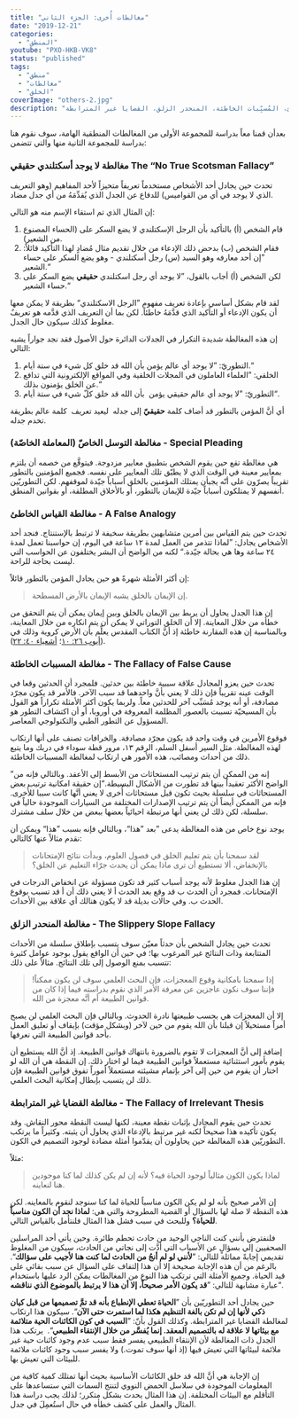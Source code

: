 ```yaml
---
title: "مغالطات أُخرى: الجزء الثاني"
date: "2019-12-21"
categories:
  - "المنطق"
youtube: "PXO-HKB-VK8"
status: "published"
tags:
  - "منطق"
  - "مغالطات"
  - "الخلق"
coverImage: "others-2.jpg"
description: "مجموعة إضافية من المغالطات المنطقية: لا يوجد اسكتلندي حقيقي، التوسل الخاصّ، القياس الخاطئ، المُسبِّبات الخاطئة، المنحدر الزلق، القضايا غير المترابطة."
---
```


بعدأن قمنا معاً بدراسة للمجموعة الأولى من المغالطات المنطقية الهامة، سوف نقوم هنا بدراسة للمجموعة الثانية منها والتي تتضمن:

### مغالطة لا يوجد أسكتلندي حقيقي The “No True Scotsman Fallacy”

تحدث حين يجادل أحد الأشخاص مستخدماً تعريفاً متحيزاً لأحد المفاهيم (وهو التعريف الذي لا يوجد في أي من القواميس) للدفاع عن الجدل الذي يُقدِّمَهُ من أي جدل مضاد.

إن المثال الذي تم استقاء الإسم منه هو التالي:

1. قام الشخص (أ) بالتأكيد بأن الرجل الإسكتلندي لا يضع السكر على (الحساء المصنوع من الشعير).
2. فقام الشخص (ب) بدحض ذلك الإدعاء من خلال تقديم مثال مُضادٍ لهذا التأكيد قائلاً: ”إن أحد معارفه وهو السيد (س) رجل أسكتلندي - وهو يضع السكر على حساء الشعير.“
3. لكن الشخص (أ) أجاب بالقول، ”لا يوجد أي رجل اسكتلندي **حقيقي** يضع السكر على حساء الشعير.“

لقد قام بشكل أساسي بإعادة تعريف مفهوم ”الرجل الاسكتلندي“ بطريقة لا يمكن معها أن يكون الإدعاء أو التأكيد الذي قدَّمَهُ خاطئاً. لكن بما أن التعريف الذي قدَّمه هو تعريفٌ مغلوط كذلك سيكون حال الجدل.

إن هذه المغالطة شديدة التكرار في الجدلات الدائرة حول الأصول فقد نجد جواراً يشبه التالي:

1. التطوريّ: ”لا يوجد أي عالم يؤمن بأن الله قد خلق كل شيء في ستة أيام.“
2. الخلقي: ”العلماء العاملون في المجلات الخلقية وفي المواقع الإلكترونية التي تدافع عن الخلق يؤمنون بذلك.“
3. التطوريّ: ”لا يوجد أي عالم حقيقي يؤمن  بأن الله قد خلق كلّ شيء في ستة أيام“.

أي أنَّ المؤمن بالتطور قد أضاف كلمة **حقيقيّ** إلى جدله  ليعيد تعريف  كلمة عالم بطريقة تخدم جدله.

### مغالطة التوسل الخاصّ (المعاملة الخاصّة) - Special Pleading

هي مغالطة تقع حين يقوم الشخص بتطبيق معايير مزدوجة. فيتوقَّع من خصمه أن يلتزم بمعايير معينة في الوقت الذي لا يطبّق تلك المعايير على نفسه. فجميع المؤمنين بالتطور تقريباً يصرّون على أنّه يجبأن يمتلك المؤمنين بالخلق أسباباً جيّدة لموقفهم. لكن التطوريّين أنفسهم لا يمتلكون أسباباً جيّدة للإيمان بالتطور، أو بالأخلاق المطلقة، أو بقوانين المنطق.

### مغالطة القياس الخاطئ - A False Analogy

تحدث حين يتم القياس بين أمرين متشابهين بطريقة سخيفة لا ترتبط بالإستنتاج. فنجد أحد الأشخاص يجادل: ”لماذا تتذمر من العمل لمدة ١٢ ساعة في اليوم، إن حواسبنا تعمل لمدة ٢٤ ساعة وها هي بحالة جيّدة.“ لكنه من الواضح أن البشر يختلفون عن الحواسب التي ليست بحاجة للراحة.

إن أكثر الأمثلة شهرةً هو حين يجادل المؤمن بالتطور قائلاً:

> إن الإيمان بالخلق يشبه الإيمان بالأرض المسطحة.

إن هذا الجدل يحاول أن يربط بين الإيمان بالخلق وبين إيمان يمكن أن يتم التحقق من خطأه من خلال المعاينة. إلا أن الخلق التوراتي لا يمكن أن يتم انكاره من خلال المعاينة، وبالمناسبة إن هذه المقارنة خاطئة إذ أنَّ الكتاب المقدس يعلِّم بأن الأرض كروية وذلك في ([أيوب ٢٦: ١٠](https://biblia.com/books/ar-vandyke/Job26)؛ [أشعياء ٤٠: ٢٢](https://biblia.com/books/ar-vandyke/Is40.22)).

### مغالطة المسببات الخاطئة - The Fallacy of False Cause

تحدث حين يعزو المجادل علاقة سببية خاطئة بين حدثين. فلمجرد أن الحدثين وقعا في الوقت عينه تقريباً فإن ذلك لا يعني بأنَّ واحدهما قد سبب الآخر. فالأمر قد يكون مجرّد مصادفة، أو أنه يوجد مُسَبِّب آخر للحدثين معاً. ولربما يكون أكثر الأمثلة تكراراً هو القول بأن المسيحيّة تسببت بالعصور المظلمة المعروفة في أوروبا، أو أن اكتشاف التطور هو المسؤول عن التطور الطبي والتكنولوجي المعاصر.

فوقوع الأمرين في وقت واحد قد يكون مجرّد مصادفة. والخرافات تصنف على أنها ارتكاب لهذه المغالطة. مثل السير أسفل السلم، الرقم ١٣، مرور قطة سوداء في دربك وما يتبع ذلك من أحداث ومصائب، هذه الأمور هي ارتكاب لمغالطة المسببات الخاطئة.

”إنه من الممكن أن يتم ترتيب المستحاثات من الأبسط إلى الأعقد. وبالتالي فإنه من الواضح الأكثر تعقيداً بينها قد تطورت من الأشكال البسيطة.“إن حقيقة امكانية ترتيب بعض المستحاثات في سلسلة بحيث تكون قبل مستحاثات أُخرى لا يعني أنَّها كانت سببا للأُخرى. فإنه من الممكن أيضاً أن يتم ترتيب الإصدارات المختلفة من السيارات الموجودة حالياً في سلسلة، لكن ذلك لن يعني أنها مرتبطة احيائياً بعضها ببعض من خلال سلف مشترك.

يوجد نوع خاص من هذه المغالطة يدعى ”بعد ”هذا“، وبالتالي فإنه بسبب ”هذا“ ويمكن أن نقدم مثالاً عنها كالتالي:

> لقد سمحنا بأن يتم تعليم الخلق في فصول العلوم، وبدأت نتائج الإمتحانات بالإنخفاض، ألا تستطيع أن ترى ماذا يمكن أن يحدث جرّاء التعليم عن الخلق؟

إن هذا الجدل مغلوط لأنه يوجد أسباب كثير قد تكون مسؤولة عن انخفاض الدرجات في الإمتحانات. فمجرد أن الحدث ب قد وقع بعد الحدث أ لا يعني ذلك أن أ قد تسبب بوقوع الحدث ب. وفي حالات بديلة قد لا يكون هنالك أي علاقة بين الأحداث.

### مغالطة المنحدر الزلق - The Slippery Slope Fallacy

تحدث حين يجادل الشخص بأن حدثاً معيّن سوف يتسبب بإطلاق سلسلة من الأحداث المتتابعة وذات النتائج غير المرغوب بها؛ في حين أن الواقع يقول بوجود عوامل كثيرة تتسبب بمنع الوصول إلى تلك النتائج. مثالاً على ذلك:

>إذا سمحنا بامكانية وقوع المعجزات، فإن البحث العلمي سوف لن يكون ممكناً! فإننا سوف نكون عاجزين عن معرفة الأمر الذي نقوم بدراسته فيما إذا كان من قوانين الطبيعة أم أنَّه معجزة من الله.

إلا أن المعجزات هي بحسب طبيعتها نادرة الحدوث. وبالتالي فإن البحث العلمي لن يصبح أمراً مستحيلاً إن قبلنا بأن الله يقوم من حين لآخر (وبشكل مؤقت) بإيقاف أو تعليق العمل بأحد قوانين الطبيعة التي نعرفها.

إضافة إلى أنَّ المعجزات لا تقوم بالضرورة بانتهاك قوانين الطبيعة. إذ أنَّ الله يستطيع أن يقوم بأمور استثنائية مستعملاً قوانين الطبيعة فيما لو اختار ذلك. إن النقطة هي أن الله لو اختار أن يقوم من حين إلى آخر بإتمام مشيئته مستعملاً أموراً تفوق قوانين الطبيعة فإن ذلك لن يتسبب بإبطال إمكانية البحث العلمي.


### مغالطة القضايا غير المترابطة - The Fallacy of Irrelevant Thesis

تحدث حين يقوم المجادل بإثبات نقطة معينة، لكنها ليست النقطة محور النقاش. وقد يكون تأكيده هذا صحيحاً لكنه غير مرتبط بالإدعاء الذي يحاول أن يثبته. وكثيراً ما يرتكب التطوريّين هذه المغالطة حين يحاولون أن يقدّموا أمثلة مضادة لوجود التصميم في الكون.

مثلاً:

>لماذا يكون الكون مثالياً لوجود الحياة فيه؟ لأنه إن لم يكن كذلك لما كنا موجودين هنا لنعاينه.

إن الأمر صحيح بأنه لو لم يكن الكون مناسباً للحياة لما كنا سنوجد لنقوم بالمعاينه. لكن هذه النقطة لا صلة لها بالسؤال أو القضية المطروحة والتي هي: **لماذا نجد أن الكون مناسباً للحياة؟** وللبحث في سبب فشل هذا المثال فلنتأمل بالقياس التالي.

فلنفترض بأنني كنت الناجي الوحيد من حادث تحطم طائرة. وحين يأتي أحد المراسلين الصحفيين إلي بسؤالٍ عن الأسباب التي أدَّت إلى نجاتي من الحادث، سيكون من المغلوط تقديمي إجابةً مماثلة للتالي: ”**لأنني لو لم أنجُ من الحادث لما كنت هنا لأجيب على سؤالك**“. بالرغم من أن هذه الإجابة صحيحة إلا أن هذا إلتفاف على السؤال عن سبب بقائي على قيد الحياة. وجميع الأمثلة التي ترتكب هذا النوع من المغالطات يمكن الرد عليها باستخدام عبارة مشابهة للتالي: ”**قد يكون الأمر صحيحاً، إلا أن هذا لا يرتبط بالموضوع الذي نناقشه**“.

حين يجادل أحد التطوريّين بأن ”**الحياة تعطي الإنطباع بأنه قد تمَّ تصميمها من قبل كيان ذكي لأنها إن لم تكن بالغة التنظيم هكذا لما استمرت حتى الآن**“. سيكون هذا ارتكاب لمغالطة القضايا غير المترابطة. وكذلك القول بأنّ: ”**السبب في كون الكائنات الحية متلائمة مع بيئاتها لا علاقة له بالتصميم المعقد. إنما يُفسَّر من خلال الإنتقاء الطبيعي**“.  يرتكب هذا الجدل ذات المغالطة لأن الإنتقاء الطبيعي يفسر فقط سبب عدم وجود كائنات حية غير ملائمة لبيئاتها التي تعيش فيها (إذ أنها سوف تموت.) ولا يفسر سبب وجود كائنات ملائمة للبيئات التي تعيش بها.

إن الإجابة هي أنَّ الله قد خلق الكائنات الأساسية بحيث أنها تمتلك كمية كافية من المعلومات الموجودة في سلاسل الحمض النووي لتنتج السمات التي ستساعدها على التأقلم مع البيئات المختلفة. إن هذا المثال يحدث بشكل متكرر؛ لذلك يجب دراسة هذا المثال والعمل على كشف خطأه في حال استُعمِلَ في جدل.